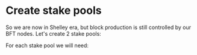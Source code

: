 # Create stake pools

So we are now in Shelley era, but block production is still controlled by our BFT nodes. Let's create 2 stake pools:

For each stake pool we will need:

&#x20;

